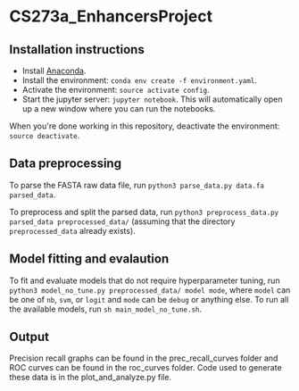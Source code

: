# CS273a_EnhancersProject

## Installation instructions

* Install [Anaconda](https://docs.anaconda.com/anaconda/install/).
* Install the environment: `conda env create -f environment.yaml`.
* Activate the environment: `source activate config`.
* Start the jupyter server: `jupyter notebook`. This will automatically open up
a new window where you can run the notebooks.

When you're done working in this repository, deactivate the environment:
`source deactivate`.

## Data preprocessing
To parse the FASTA raw data file, run `python3 parse_data.py data.fa parsed_data`.

To preprocess and split the parsed data, run `python3 preprocess_data.py parsed_data preprocessed_data/` (assuming that the directory `preprocessed_data` already exists).

## Model fitting and evalaution
To fit and evaluate models that do not require hyperparameter tuning, run `python3 model_no_tune.py preprocessed_data/ model mode`, where `model` can be one of `nb`, `svm`, or `logit` and `mode` can be `debug` or anything else. To run all the available models, run `sh main_model_no_tune.sh`.

## Output
Precision recall graphs can be found in the prec_recall_curves folder and ROC curves
can be found in the roc_curves folder. Code used to generate these data is in
the plot_and_analyze.py file.

